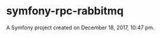 symfony-rpc-rabbitmq
====================

A Symfony project created on December 18, 2017, 10:47 pm.
